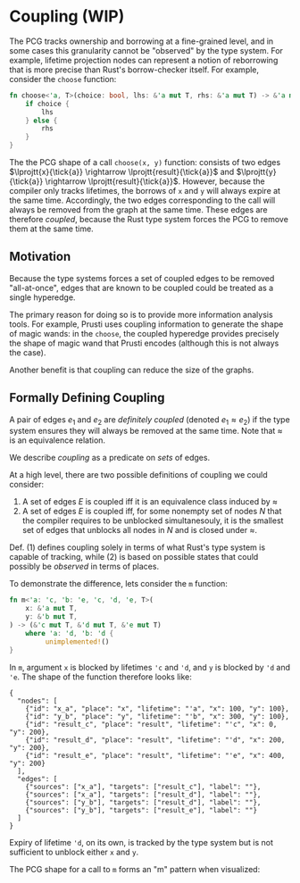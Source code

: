 # Coupling (WIP)

The PCG tracks ownership and borrowing at a fine-grained level, and in some
cases this granularity cannot be "observed" by the type system. For example,
lifetime projection nodes can represent a notion of reborrowing that is more
precise than Rust's borrow-checker itself. For example, consider the `choose`
function:

```rust
fn choose<'a, T>(choice: bool, lhs: &'a mut T, rhs: &'a mut T) -> &'a mut T {
    if choice {
        lhs
    } else {
        rhs
    }
}
```

The the PCG shape of a call `choose(x, y)` function: consists of two edges
$\lprojtt{x}{\tick{a}} \rightarrow \lprojtt{result}{\tick{a}}$ and
$\lprojtt{y}{\tick{a}} \rightarrow \lprojtt{result}{\tick{a}}$. However, because
the compiler only tracks lifetimes, the borrows of `x` and `y` will always
expire at the same time. Accordingly, the two edges corresponding to the call
will always be removed from the graph at the same time. These edges are
therefore *coupled*, because the Rust type system forces the PCG to remove them
at the same time.

## Motivation

Because the type systems forces a set of coupled edges to be removed
"all-at-once", edges that are known to be coupled could be treated as
a single hyperedge.

The primary reason for doing so is to provide more information analysis tools.
For example, Prusti uses coupling information to generate the shape of magic
wands: in the `choose`, the coupled hyperedge provides precisely the shape of
magic wand that Prusti encodes (although this is not always the case).

Another benefit is that coupling can reduce the size of the graphs.

## Formally Defining Coupling

A pair of edges $e_1$ and $e_2$ are *definitely coupled* (denoted $e_1 \approx
e_2$) if the type system ensures they will always be removed at the same time.
Note that $\approx$ is an equivalence relation.

We describe *coupling* as a predicate on *sets* of edges.

At a high level, there are two possible definitions of coupling we could consider:

1. A set of edges $E$ is coupled iff it is an equivalence class induced by $\approx$
2. A set of edges $E$ is coupled iff, for some nonempty set of nodes $N$ that the compiler
   requires to be unblocked simultanesouly, it is the smallest set of edges that unblocks
   all nodes in $N$ and is closed under $\approx$.

Def. (1) defines coupling solely in terms of what Rust's type system is capable
of tracking, while (2) is based on possible states that could possibly be
*observed* in terms of places.

To demonstrate the difference, lets consider the `m` function:

```rust
fn m<'a: 'c, 'b: 'e, 'c, 'd, 'e, T>(
    x: &'a mut T,
    y: &'b mut T,
) -> (&'c mut T, &'d mut T, &'e mut T)
    where 'a: 'd, 'b: 'd {
         unimplemented!()
}
```

In `m`, argument `x` is blocked by lifetimes `'c` and `'d`, and `y` is blocked
by `'d` and `'e`. The shape of the function therefore looks like:

```hypergraph
{
  "nodes": [
    {"id": "x_a", "place": "x", "lifetime": "'a", "x": 100, "y": 100},
    {"id": "y_b", "place": "y", "lifetime": "'b", "x": 300, "y": 100},
    {"id": "result_c", "place": "result", "lifetime": "'c", "x": 0, "y": 200},
    {"id": "result_d", "place": "result", "lifetime": "'d", "x": 200, "y": 200},
    {"id": "result_e", "place": "result", "lifetime": "'e", "x": 400, "y": 200}
  ],
  "edges": [
    {"sources": ["x_a"], "targets": ["result_c"], "label": ""},
    {"sources": ["x_a"], "targets": ["result_d"], "label": ""},
    {"sources": ["y_b"], "targets": ["result_d"], "label": ""},
    {"sources": ["y_b"], "targets": ["result_e"], "label": ""}
  ]
}
```

Expiry of lifetime `'d`, on its own, is tracked by the type
system but is not sufficient to unblock either `x` and `y`.

The PCG shape for a call to `m` forms an "m" pattern when visualized:



<!-- For example, consider the function:

```rust
fn f<'a: 'b, 'b, T>(x: &'a mut T, y: &'a mut T, z: &'b mut T) -> (&'a mut T, &'b mut T) {
    unimplemented!()
}

For example consider the `w` function:

```rust
fn w<'a: 'd, 'b: 'd, 'c: 'e, 'd, 'e, T>(
    x: &'a mut T,
    y: &'b mut T,
    z: &'c mut T,
) -> (&'d mut T, &'e mut T)
    where 'b: 'e {
         unimplemented!()
}
```

-->



